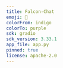 ```yaml
---
title: Falcon-Chat
emoji: 💬
colorFrom: indigo
colorTo: purple
sdk: gradio
sdk_version: 3.33.1
app_file: app.py
pinned: true
license: apache-2.0
---
```

